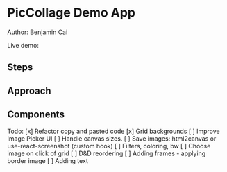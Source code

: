 # PicCollage Demo App

Author: Benjamin Cai

Live demo:

## Steps

## Approach

## Components

Todo:
[x] Refactor copy and pasted code
[x] Grid backgrounds
[ ] Improve Image Picker UI
[ ] Handle canvas sizes.
[ ] Save images: html2canvas or use-react-screenshot (custom hook)
[ ] Filters, coloring, bw
[ ] Choose image on click of grid
[ ] D&D reordering
[ ] Adding frames - applying border image
[ ] Adding text
